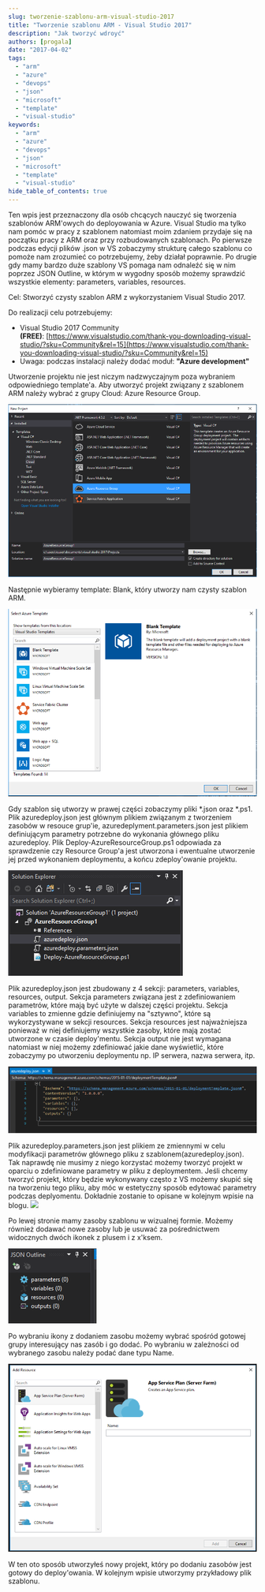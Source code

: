 ```yaml
---
slug: tworzenie-szablonu-arm-visual-studio-2017
title: "Tworzenie szablonu ARM - Visual Studio 2017"
description: "Jak tworzyć wdroyć"
authors: [progala]
date: "2017-04-02"
tags: 
  - "arm"
  - "azure"
  - "devops"
  - "json"
  - "microsoft"
  - "template"
  - "visual-studio"
keywords:
  - "arm"
  - "azure"
  - "devops"
  - "json"
  - "microsoft"
  - "template"
  - "visual-studio"
hide_table_of_contents: true
---
```


Ten wpis jest przeznaczony dla osób chcących nauczyć się tworzenia szablonów ARM'owych do deployowania w Azure. Visual Studio ma tylko nam pomóc w pracy z szablonem natomiast moim zdaniem przydaje się na początku pracy z ARM oraz przy rozbudowanych szablonach. Po pierwsze podczas edycji plików .json w VS zobaczymy strukturę całego szablonu co pomoże nam zrozumieć co potrzebujemy, żeby działał poprawnie. Po drugie gdy mamy bardzo duże szablony VS pomaga nam odnaleźć się w nim poprzez JSON Outline, w którym w wygodny sposób możemy sprawdzić wszystkie elementy: parameters, variables, resources.

Cel: Stworzyć czysty szablon ARM z wykorzystaniem Visual Studio 2017.

Do realizacji celu potrzebujemy:

- Visual Studio 2017 Community **(FREE)**: [https://www.visualstudio.com/thank-you-downloading-visual-studio/?sku=Community&rel=15](https://www.visualstudio.com/thank-you-downloading-visual-studio/?sku=Community&rel=15)
- Uwaga: podczas instalacji należy dodać moduł: **"Azure development"**

Utworzenie projektu nie jest niczym nadzwyczajnym poza wybraniem odpowiedniego template'a. Aby utworzyć projekt związany z szablonem ARM należy wybrać z grupy Cloud: Azure Resource Group.

<!--truncate-->

![](images/Screenshot-from-2017-04-02-00-06-17.png)

Następnie wybieramy template: Blank, który utworzy nam czysty szablon ARM.

![](images/Screenshot-from-2017-04-02-00-07-52.png)

Gdy szablon się utworzy w prawej części zobaczymy pliki *.json oraz *.ps1. Plik azuredeploy.json jest głównym plikiem związanym z tworzeniem zasobów w resouce grup'ie, azuredeplyment.parameters.json jest plikiem definiującym parametry potrzebne do wykonania głównego pliku azuredeploy. Plik Deploy-AzureResourceGroup.ps1 odpowiada za sprawdzenie czy Resource Group'a jest utworzona i ewentualne utworzenie jej przed wykonaniem deploymentu, a końcu zdeploy'owanie projektu.

![](images/Screenshot-from-2017-04-02-00-09-02.png)

Plik azuredeploy.json jest zbudowany z 4 sekcji: parameters, variables, resources, output. Sekcja parameters związana jest z zdefiniowaniem parametrów, które mają być użyte w dalszej części projektu. Sekcja variables to zmienne gdzie definiujemy na "sztywno", które są wykorzystywane w sekcji resources. Sekcja resources jest najważniejsza ponieważ w niej definiujemy wszystkie zasoby, które mają zostać utworzone w czasie deploy'mentu. Sekcja output nie jest wymagana natomiast w niej możemy zdefiniować jakie dane wyświetlić, które zobaczymy po utworzeniu deploymentu np. IP serwera, nazwa serwera, itp.

![](images/Screenshot-from-2017-04-02-00-09-23.png)

Plik azuredeploy.parameters.json jest plikiem ze zmiennymi w celu modyfikacji parametrów głównego pliku z szablonem(azuredeploy.json). Tak naprawdę nie musimy z niego korzystać możemy tworzyć projekt w oparciu o zdefiniowane parametry w pliku z deploymentem. Jeśli chcemy tworzyć projekt, który będzie wykonywany często z VS możemy skupić się na tworzeniu tego pliku, aby móc w estetyczny sposób edytować parametry podczas deplyomentu. Dokładnie zostanie to opisane w kolejnym wpisie na blogu. [![](images/Screenshot-from-2017-04-02-00-12-21-300x61.png)](/wp-content/uploads/2017/04/Screenshot-from-2017-04-02-00-12-21.png)

Po lewej stronie mamy zasoby szablonu w wizualnej formie. Możemy również dodawać nowe zasoby lub je usuwać za pośrednictwem widocznych dwóch ikonek z plusem i z x'ksem.

![](images/Screenshot-from-2017-04-02-00-09-45.png)

Po wybraniu ikony z dodaniem zasobu możemy wybrać spośród gotowej grupy interesujący nas zasób i go dodać. Po wybraniu w zależności od wybranego zasobu należy podać dane typu Name.

![](images/Screenshot-from-2017-04-02-00-14-46.png)

W ten oto sposób utworzyłeś nowy projekt, który po dodaniu zasobów jest gotowy do deploy'owania. W kolejnym wpisie utworzymy przykładowy plik szablonu.
